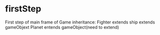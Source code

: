 # firstStep
First step of main frame of Game
inheritance:
Fighter extends ship extends gameObjext
Planet entends gameObject(need to extend)
